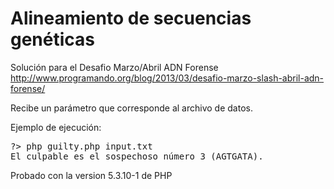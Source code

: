 Alineamiento de secuencias genéticas
========

Solución para el Desafio Marzo/Abril ADN Forense
http://www.programando.org/blog/2013/03/desafio-marzo-slash-abril-adn-forense/

Recibe un parámetro que corresponde al archivo de datos.

Ejemplo de ejecución:
<pre>
?> php guilty.php input.txt
El culpable es el sospechoso número 3 (AGTGATA).
</pre>

Probado con la version 5.3.10-1 de PHP